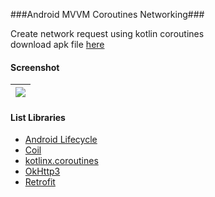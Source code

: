 ###Android MVVM Coroutines Networking###

Create network request using kotlin coroutines<br/>
download apk file [here](https://drive.google.com/file/d/1cxhvSs5weIZ8euYod2jEPDfiwWwWZtWN/view?usp=sharing)

#### Screenshot ####
| ![](https://lh3.googleusercontent.com/0TvM8kcULVBc1SJtSseKP-Rf1NYssV0DpS3LjDajtywn_XpWjzxsMJPOSYyXHsa5es3rRzunoGprvtlSoRjKIcm-Zd85HAhBXxeMjZPWLKZIvzMe78Vszp28OY_xZP6n9w9sCAsizQ_UgNoFG-vWL4SoaJMxur7SmNwWNC_v7SX1BaIfI6HQ5L_jo1yYpp2TAMFaiLSHJynwy7XCSSTTgteTFZ6GcRLeuMSIXrrYkRsby-tBdvXQ9ExE8TvN-9hF0_CDCwdNKvbY2RpuarEDixvAEdyaK2WmP33jfayZnAUHAy39KQekeQ4VVJx5RnU0pQ0jFXmbMn20Zn9clTrDKDO4K-IIJFOPehHc8j-WaBz2vuVH7Hd7igxHPsgoWzEzzckrmOliOqYsbqjbI_Z8LHhopTyyOyv1uYtWee1EBMH4jjp9ETv8YjlBIxzwtcQkfrCNbMWN2gduqZZ536auvdFtSfwJztdwkn2c3u2NHN7aL3j2HcFUEhAvA5UPlhTpQhfnxVsgpU9zWh72XoU4kndGyd3hKo0utZZI_hfzWchXwYk3buNi3OV46dJs5Dd56VnwHE4c67pw8cuw92H6R4JIZ6S97Fagcv1-RZtX1ZNy2bJ-GcuCvD-TlhAzFzqP_FFX4igihPDAmM6IDWr7HFQGaGgmjlUEX3X5vDFLIyWIYFapZRZ07Q=w321-h641-no) |
| :---: |

#### List Libraries ####
- [Android Lifecycle](https://developer.android.com/jetpack/androidx/releases/lifecycle)
- [Coil](https://github.com/coil-kt/coil/)
- [kotlinx.coroutines](https://github.com/Kotlin/kotlinx.coroutines)
- [OkHttp3](https://github.com/square/okhttp/tree/master/okhttp-logging-interceptor)
- [Retrofit](https://square.github.io/retrofit/)
